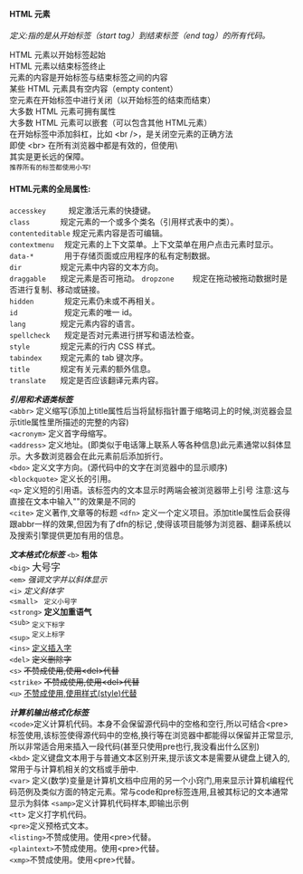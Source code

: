 #### HTML 元素
*定义:指的是从开始标签（start tag）到结束标签（end tag）的所有代码。*

HTML 元素以开始标签起始  
HTML 元素以结束标签终止  
元素的内容是开始标签与结束标签之间的内容  
某些 HTML 元素具有空内容（empty content）  
空元素在开始标签中进行关闭（以开始标签的结束而结束）  
大多数 HTML 元素可拥有属性  
大多数 HTML 元素可以嵌套（可以包含其他 HTML元素）  
在开始标签中添加斜杠，比如 \<br />，是关闭空元素的正确方法  
即使 \<br> 在所有浏览器中都是有效的，但使用\ <br /> 其实是更长远的保障。  
<small>推荐所有的标签都使用小写!</small>

#### HTML元素的全局属性:
`accesskey 	   ` 规定激活元素的快捷键。  
`class 		 ` 规定元素的一个或多个类名（引用样式表中的类）。   
`contenteditable` 规定元素内容是否可编辑。  
`contextmenu  ` 规定元素的上下文菜单。上下文菜单在用户点击元素时显示。  
`data-* 	  ` 	用于存储页面或应用程序的私有定制数据。  
`dir 		 ` 规定元素中内容的文本方向。  
`draggable 	 ` 规定元素是否可拖动。
`dropzone 	 ` 规定在拖动被拖动数据时是否进行复制、移动或链接。   
`hidden 	  ` 	规定元素仍未或不再相关。  
`id 		  ` 	规定元素的唯一 id。   
`lang 		 ` 规定元素内容的语言。  
`spellcheck   ` 	规定是否对元素进行拼写和语法检查。  
`style 		 ` 规定元素的行内 CSS 样式。  
`tabindex 	 ` 规定元素的 tab 键次序。  
`title 		 ` 规定有关元素的额外信息。  
`translate 	 ` 规定是否应该翻译元素内容。  



***引用和术语类标签***    
`<abbr>`        	<abbr>定义缩写(添加上title属性后当将鼠标指针置于缩略词上的时候,浏览器会显示title属性里所描述的完整的内容)</abbr>  
`<acronym>`      			定义首字母缩写。    
`<address>`   		定义地址。(即类似于电话簿上联系人等各种信息)此元素通常以斜体显示。大多数浏览器会在此元素前后添加折行。    
`<bdo>`			定义文字方向。(源代码中的文字在浏览器中的显示顺序)	  
`<blockquote>`	    定义长的引用。	  
`<q>`			定义短的引用语。该标签内的文本显示时两端会被浏览器带上引号	 注意:这与直接在文本中输入""的效果是不同的	  
`<cite>`			定义著作,文章等的标题	
`<dfn>`			定义一个定义项目。添加title属性后会获得跟abbr一样的效果,但因为有了dfn的标记	,使得该项目能够为浏览器、翻译系统以及搜索引擎提供更加有用的信息。	

***文本格式化标签***
`<b>`			<b>粗体</b>	    		    	
`<big>`			<big>大号字</big>         	 	
`<em>` 			<em>强调文字并以斜体显示</em>        	 	
`<i>` 			<i>定义斜体字</i>      		
`<small> `		<small>定义小号字</small>    	  
`<strong>` 		<strong>定义加重语气</strong>       
`<sub>`			<sub>定义下标字</sub>         
`<sup>`			<sup>定义上标字</sup>      
`<ins>`			<ins>定义插入字</ins>      
`<del>`			<del>定义删除字</del>      
`<s>` 			<s>不赞成使用,使用\<del>代替</s>       
`<strike>` 		<strike>不赞成使用,使用\<del>代替</strike>        
`<u>` 			<u>不赞成使用,使用样式(style)代替</u>             

***计算机输出格式化标签***   
`<code>`定义计算机代码。本身不会保留源代码中的空格和空行,所以可结合\<pre>标签使用,该标签使得源代码中的空格,换行等在浏览器中都能得以保留并正常显示,所以非常适合用来插入一段代码(甚至只使用pre也行,我没看出什么区别)  
`<kbd>` 定义键盘文本用于与普通文本区别开来,提示该文本是需要从键盘上键入的,常用于与计算机相关的文档或手册中.   
`<var>` 定义(数学)变量是计算机文档中应用的另一个小窍门,用来显示计算机编程代码范例及类似方面的特定元素。常与code和pre标签连用,且被其标记的文本通常显示为斜体
`<samp>`定义计算机代码样本,即输出示例  
`<tt>` 定义打字机代码。               
`<pre>`定义预格式文本。    
`<listing>`不赞成使用。使用\<pre>代替。    
`<plaintext>`不赞成使用。使用\<pre>代替。    
`<xmp>`不赞成使用。使用\<pre>代替。    
